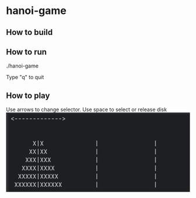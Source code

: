 # hanoi-game

## How to build

## How to run
 ./hanoi-game <number of disks>

 Type "q" to quit

## How to play
Use arrows to change selector. Use space to select or release disk
![Alt game](./game.png)
